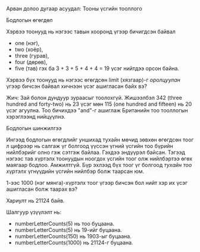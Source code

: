 Арван долоо дугаар асуудал: Тооны үсгийн тооллого

Бодлогын өгөгдөл

Хэрвээ тоонууд нь нэгээс тавын хооронд үгээр бичигдсэн байвал 
  - one (нэг), 
  - two (хоёр), 
  - three (гурав), 
  - four (дөрөв), 
  - five (тав) гэх ба 3 + 3 + 5 + 4 + 4 = 19 үсэг нийтдээ орсон байна.

Хэрвээ бүх тоонууд нь нэгээс өгөгдсөн limit (хязгаар)-г *оролцуулан* үгээр бичсэн байвал хичнээн үсэг ашигласан байх вэ?

Жич: Зай болон дундуур зураасыг тоолохгүй. Жишээлбэл 342 (three hundred and forty-two) нь 23 үсэг мөн 115 (one hundred and fifteen) нь 20 үсэг агуулна. Тоо бичихдээ "and"-г ашиглаж Британийн тоо тооллогын хэрэглээнд нийцүүлнэ.

Бодлогын шинжилгээ

Ингээд бодлогын өгөгдлийг уншихад тухайн мөчид зөвхөн өгөгдсөн тоог л цифрээр нь салгаж үг болгоод үүссэн үгний үсгийн тоо бүрийн нийлбэрийг олно гэж сэтгэж байлаа. Гэхдээ эндүүрэл байсан. Тэгээд нэгээс тав хүртэлх тоонуудын ноогдох үсгийн тоог олж нийлбэртээ өгөх маягаар бодлоо. Амжилтгүй. Бүр эхлээд бүх тоог үг болгоод *тухайн тоо хүртэлх* үгнүүдийн үсгийн нийлбэр болж таарсан юм.

1-ээс 1000 (нэг мянга)-хүртэлх тоог үгээр бичсэн бол нийт хэр их үсэг ашигласан болж таарах вэ?

Хариулт нь 21124 байв.

Шалгуур үзүүлэлт нь:
  - numberLetterCounts(5) нь тоо буцаана. 
  - numberLetterCounts(5) нь 19-ийг буцаана. 
  - numberLetterCounts(150) нь 1903-ыг буцаана. 
  - numberLetterCounts(1000) нь 21124-г буцаана.

